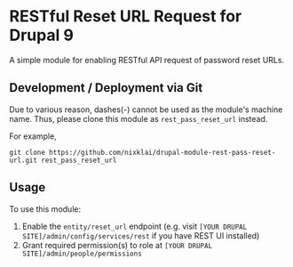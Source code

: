 # RESTful Reset URL Request for Drupal 9
A simple module for enabling RESTful API request of password reset URLs.

## Development / Deployment via Git
Due to various reason, dashes(-) cannot be used as the module's machine name. Thus, please clone this module as `rest_pass_reset_url` instead.

For example,
```git
git clone https://github.com/nixklai/drupal-module-rest-pass-reset-url.git rest_pass_reset_url
```

## Usage
To use this module:
1. Enable the `entity/reset_url` endpoint (e.g. visit `[YOUR DRUPAL SITE]/admin/config/services/rest` if you have REST UI installed)
2. Grant required permission(s) to role at `[YOUR DRUPAL SITE]/admin/people/permissions`
